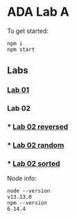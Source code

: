 # ADA Lab A
To get started:
```
npm i
npm start
```

## Labs
### [Lab 01](/ada-lab-1.js)
### Lab 02
### * [Lab 02 reversed](/ada-lab-2-reversed.js)
### * [Lab 02 random](/ada-lab-2-random.js)
### * [Lab 02 sorted](/ada-lab-2-ordered.js)

Node info:
```
node --version
v13.13.0
npm --version
6.14.4
```
